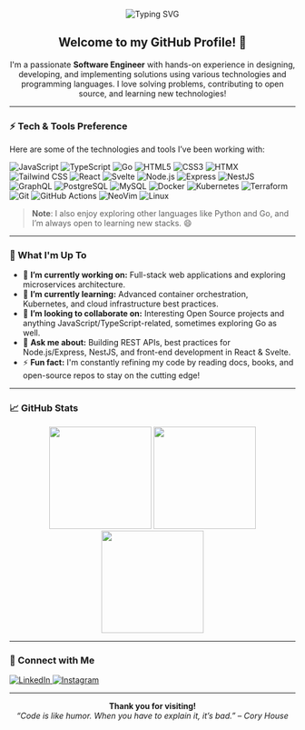 <!-- Banner or Typing SVG -->
<p align="center">
  <img src="https://readme-typing-svg.herokuapp.com?size=24&color=458588&center=true&vCenter=true&width=600&lines=Hey,+I'm+Yassine+Fathi!;Software+Engineer;Open+Source+Enthusiast;Always+Learning+New+Things" alt="Typing SVG" />
</p>

<!-- Introduction -->
<h2 align="center">Welcome to my GitHub Profile! 👋</h2>

<p align="center">
  I'm a passionate <strong>Software Engineer</strong> with hands-on experience in designing, developing, and implementing solutions using various technologies and programming languages. I love solving problems, contributing to open source, and learning new technologies!
</p>

---

### ⚡ Tech & Tools Preference

Here are some of the technologies and tools I’ve been working with:

![JavaScript](https://img.shields.io/badge/-JavaScript-F7DF1E?style=flat-square&logo=JavaScript&logoColor=black)
![TypeScript](https://img.shields.io/badge/-TypeScript-3178C6?style=flat-square&logo=TypeScript&logoColor=white)
![Go](https://img.shields.io/badge/-Go-00ADD8?style=flat-square&logo=Go&logoColor=white)
![HTML5](https://img.shields.io/badge/-HTML5-E34F26?style=flat-square&logo=HTML5&logoColor=white)
![CSS3](https://img.shields.io/badge/-CSS3-1572B6?style=flat-square&logo=CSS3&logoColor=white)
![HTMX](https://img.shields.io/badge/-HTMX-FF5A1F?style=flat-square&logo=HTMX&logoColor=white)
![Tailwind CSS](https://img.shields.io/badge/-Tailwind%20CSS-38B2AC?style=flat-square&logo=Tailwind-CSS&logoColor=white)
![React](https://img.shields.io/badge/-React-61DAFB?style=flat-square&logo=React&logoColor=black)
![Svelte](https://img.shields.io/badge/-Svelte-FF3E00?style=flat-square&logo=Svelte&logoColor=white)
![Node.js](https://img.shields.io/badge/-Node.js-339933?style=flat-square&logo=Node.js&logoColor=white)
![Express](https://img.shields.io/badge/-Express-000000?style=flat-square&logo=Express&logoColor=white)
![NestJS](https://img.shields.io/badge/-NestJS-E0234E?style=flat-square&logo=NestJS&logoColor=white)
![GraphQL](https://img.shields.io/badge/-GraphQL-E10098?style=flat-square&logo=GraphQL&logoColor=white)
![PostgreSQL](https://img.shields.io/badge/-PostgreSQL-336791?style=flat-square&logo=PostgreSQL&logoColor=white)
![MySQL](https://img.shields.io/badge/-MySQL-4479A1?style=flat-square&logo=MySQL&logoColor=white)
![Docker](https://img.shields.io/badge/-Docker-2496ED?style=flat-square&logo=Docker&logoColor=white)
![Kubernetes](https://img.shields.io/badge/-Kubernetes-326CE5?style=flat-square&logo=Kubernetes&logoColor=white)
![Terraform](https://img.shields.io/badge/-Terraform-623CE4?style=flat-square&logo=Terraform&logoColor=white)
![Git](https://img.shields.io/badge/-Git-F05032?style=flat-square&logo=Git&logoColor=white)
![GitHub Actions](https://img.shields.io/badge/-GitHub%20Actions-2088FF?style=flat-square&logo=GitHub-Actions&logoColor=white)
![NeoVim](https://img.shields.io/badge/-NeoVim-57A143?style=flat-square&logo=NeoVim&logoColor=white)
![Linux](https://img.shields.io/badge/-Linux-FCC624?style=flat-square&logo=Linux&logoColor=black)

> **Note**: I also enjoy exploring other languages like Python and Go, and I’m always open to learning new stacks. 😄

---

### 🚀 What I'm Up To

- 🔭 **I’m currently working on:** Full-stack web applications and exploring microservices architecture.
- 🌱 **I’m currently learning:** Advanced container orchestration, Kubernetes, and cloud infrastructure best practices.
- 👯 **I’m looking to collaborate on:** Interesting Open Source projects and anything JavaScript/TypeScript-related, sometimes exploring Go as well.
- 💬 **Ask me about:** Building REST APIs, best practices for Node.js/Express, NestJS, and front-end development in React & Svelte.
- ⚡ **Fun fact:** I'm constantly refining my code by reading docs, books, and open-source repos to stay on the cutting edge!

---

### 📈 GitHub Stats

<p align="center">
  <img src="https://github-readme-stats.vercel.app/api?username=m4tt72&show_icons=true&theme=gruvbox" height="180em" />
  <img src="https://github-readme-stats.vercel.app/api/top-langs/?username=m4tt72&layout=compact&theme=gruvbox" height="180em" />
  <img src="https://github-readme-streak-stats.herokuapp.com/?user=m4tt72&theme=gruvbox" height="180em" />
</p>

---

### 🤝 Connect with Me

<p>
  <a href="https://l.fathi.me/yassine-linkedin" target="_blank">
    <img alt="LinkedIn" src="https://img.shields.io/badge/-LinkedIn-0A66C2?style=flat-square&logo=LinkedIn&logoColor=white" />
  </a>
  <a href="https://l.fathi.me/yassine-instagram" target="_blank">
    <img alt="Instagram" src="https://img.shields.io/badge/-Instagram-E4405F?style=flat-square&logo=Instagram&logoColor=white" />
  </a>
</p>

---

<p align="center">
  <strong>Thank you for visiting!</strong><br>
  <em>“Code is like humor. When you have to explain it, it’s bad.” – Cory House</em>
</p>
